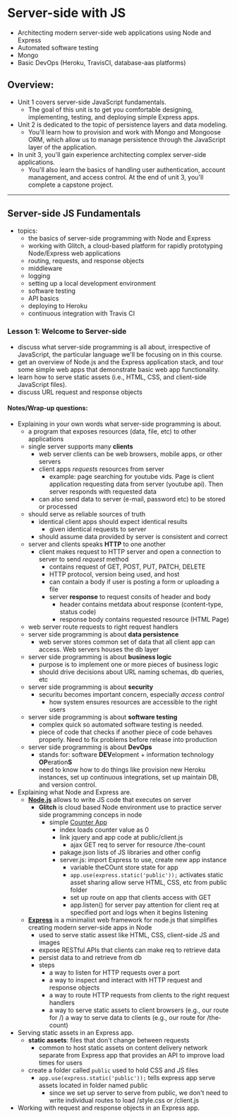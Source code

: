 # Server-side with JS
- Architecting modern server-side web applications using Node and Express
- Automated software testing
- Mongo
- Basic DevOps (Heroku, TravisCI, database-aas platforms)

## Overview: 
- Unit 1 covers server-side JavaScript fundamentals. 
  - The goal of this unit is to get you comfortable designing, implementing, testing, and deploying simple Express apps.
- Unit 2 is dedicated to the topic of persistence layers and data modeling. 
  - You'll learn how to provision and work with Mongo and Mongoose ORM, which allow us to manage persistence through the JavaScript layer of the application.
- In unit 3, you'll gain experience architecting complex server-side applications.
  - You'll also learn the basics of handling user authentication, account management, and access control. At the end of unit 3, you'll complete a capstone project.

---

## Server-side JS Fundamentals
- topics:
  - the basics of server-side programming with Node and Express
  - working with Glitch, a cloud-based platform for rapidly prototyping Node/Express web applications
  - routing, requests, and response objects
  - middleware
  - logging
  - setting up a local development environment
  - software testing
  - API basics
  - deploying to Heroku
  - continuous integration with Travis CI

### Lesson 1: Welcome to Server-side
- discuss what server-side programming is all about, irrespective of JavaScript, the particular language we'll be focusing on in this course.
- get an overview of Node.js and the Express application stack, and tour some simple web apps that demonstrate basic web app functionality.
- learn how to serve static assets (i.e., HTML, CSS, and client-side JavaScript files).
- discuss URL request and response objects

#### Notes/Wrap-up questions:
- Explaining in your own words what server-side programming is about.
  - a program that exposes resources (data, file, etc) to other applications
  - single server supports many **clients**
    - web server clients can be web browsers, mobile apps, or other servers
    - client apps *requests* resources from server
      - example: page searching for youtube vids. Page is client application requesting data from server (youtube api). Then server responds with requested data
    - can also send data to server (e-mail, password etc) to be stored or processed
  - should serve as reliable sources of truth
    - identical client apps should expect identical results
      - given identical requests to server
    - should assume data provided by server is consistent and correct
  - server and clients speaks **HTTP** to one another
    - client makes request to HTTP server and open a connection to server to send *request* method
      - contains request of GET, POST, PUT, PATCH, DELETE
      - HTTP protocol, version being used, and host
      - can contain a body if user is posting a form or uploading a file
      - server **response** to request consits of header and body
        - header contains metdata about response (content-type, status code)
        - response body contains requested resource (HTML Page)
  - web server route requests to right request handlers
  - server side programming is about **data persistence**
    - web server stores common set of data that all client app can access. Web servers houses the db layer
  - server side programming is about **business logic**
    - purpose is to implement one or more pieces of business logic
    - should drive decisions about URL naming schemas, db queries, etc
  - server side programming is about **security**
    - securitu becomes important concern, especially *access control*
      - how system ensures resources are accessible to the right users
  - server side programming is about **software testing**
    - complex quick so automated software testing is needed.
    - piece of code that checks if another piece of code behaves properly. Need to fix problems before release into production
  - server side programming is about **DevOps**
    - stands for: software **DEV**elopment + information technology **OP**eration**S**
    - need to know how to do things like provision new Heroku instances, set up continuous integrations, set up maintain DB, and version control.
- Explaining what Node and Express are.
  - **[Node.js](https://nodejs.org/en/)** allows to write JS code that executes on server
    - **Glitch** is cloud based Node environment use to practice server side programming conceps in node
      - simple [Counter App](https://glitch.com/edit/#!/express-counter-app-example)
        - index loads counter value as 0
        - link jquery and app code at public/client.js
          - ajax GET req to server for resource /the-count
        - pakage.json lists of JS libraries and other config
        - server.js: import Express to use, create new app instance
          - variable theCOunt store state for app
          - `app.use(express.static('public'));` activates static asset sharing allow serve HTML, CSS, etc from public folder
          - set up route on app that clients access with GET
          - app.listen() for server pay attention for client req at specified port and logs when it begins listening
  - **[Express](http://expressjs.com/)** is a minimalist web framework for node.js that simplifies creating modern server-side apps in Node
    - used to serve static assest like HTML, CSS, client-side JS and images
    - expose RESTful APIs that clients can make req to retrieve data
    - persist data to and retrieve from db
    - steps
      - a way to listen for HTTP requests over a port
      - a way to inspect and interact with HTTP request and response objects
      - a way to route HTTP requests from clients to the right request handlers
      - a way to serve static assets to client browsers (e.g., our route for /)
a way to serve data to clients (e.g., our route for /the-count)
- Serving static assets in an Express app.
  - **static assets**: files that don't change between requests
    - common to host static assets on content delivery network separate from Express app that provides an API to improve load times for users
  - create a folder called `public` used to hold CSS and JS files
    - `app.use(express.static('public'));` tells express app serve assets located in folder named public
      - since we set up server to serve from public, we don't need to write individual routes to load /style.css or /client.js
- Working with request and response objects in an Express app.
